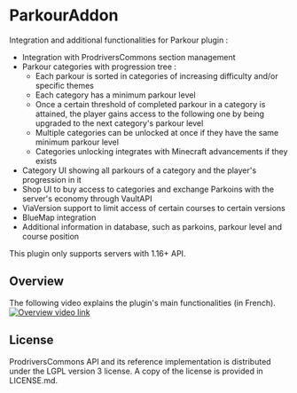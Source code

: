 # ParkourAddon

Integration and additional functionalities for Parkour plugin :
* Integration with ProdriversCommons section management
* Parkour categories with progression tree :
	* Each parkour is sorted in categories of increasing difficulty and/or specific themes
	* Each category has a minimum parkour level
	* Once a certain threshold of completed parkour in a category is attained, the player gains access to the following one by being upgraded to the next category's parkour level
	* Multiple categories can be unlocked at once if they have the same minimum parkour level
	* Categories unlocking integrates with Minecraft advancements if they exists
* Category UI showing all parkours of a category and the player's progression in it
* Shop UI to buy access to categories and exchange Parkoins with the server's economy through VaultAPI
* ViaVersion support to limit access of certain courses to certain versions
* BlueMap integration
* Additional information in database, such as parkoins, parkour level and course position

This plugin only supports servers with 1.16+ API.

## Overview

The following video explains the plugin's main functionalities (in French).
[![Overview video link](https://img.youtube.com/vi/XT3lxEB3zVw/0.jpg)](https://youtu.be/XT3lxEB3zVw)


## License

ProdriversCommons API and its reference implementation is distributed under the LGPL version 3 license. A copy of the license is provided in LICENSE.md.
